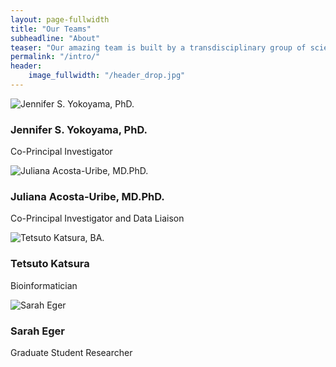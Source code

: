 ```yaml
---
layout: page-fullwidth
title: "Our Teams"
subheadline: "About"
teaser: "Our amazing team is built by a transdisciplinary group of scientists based at the University of California, San Francisco and University of California, Santa Barbara."
permalink: "/intro/"
header:
    image_fullwidth: "/header_drop.jpg"
---
```

<head>
    <link rel="stylesheet" href="{{ site.url }}{{ site.baseurl }}/assets/css/popups.css">
    <link rel="stylesheet" href="{{ site.url }}{{ site.baseurl }}/assets/css/customimg.css">
</head>

<div class="team-member">
    <div class="circle-container-team">
        <img class="team-img" src="{{ site.urlimg }}team/Jennifer.jpg" alt="Jennifer S. Yokoyama, PhD.">
    </div>
    <h3>Jennifer S. Yokoyama, PhD.</h3>
    <p class="text-author">Co-Principal Investigator</p>
    <div class="links">
        <a href="https://twitter.com/yokoyamalabucsf/" title="Twitter (X)">
            <i class="icon-twitter"></i>
        </a>
        <a href="https://yokoyamalab.ucsf.edu" title="Website">
            <i class="icon-globe"></i>
        </a>
    </div>
</div>

<div class="team-member">
    <div class="circle-container-team">
        <img class="team-img" src="{{ site.urlimg }}team/Juliana.jpg" alt="Juliana Acosta-Uribe, MD.PhD.">
    </div>
    <h3>Juliana Acosta-Uribe, MD.PhD.</h3>
    <p class="text-author">Co-Principal Investigator and Data Liaison</p>
    <div class="links">
        <a href="https://github.com/acostauribe/" title="GitHub">
            <i class="icon-github"></i>
        </a>
        <a href="https://www.linkedin.com/in/acosta-uribe/" title="Linkedin">
            <i class="icon-linkedin"></i>
        </a>
    </div>
</div>

<div class="team-member">
    <div class="circle-container-team">
        <img class="team-img" alt="Tetsuto Katsura, BA.">
    </div>
    <h3>Tetsuto Katsura</h3>
    <p class="text-author">Bioinformatician</p>
    <div class="links">
        <a href="https://github.com/tetsuto-k/" title="GitHub">
            <i class="icon-github"></i>
        </a>
        <a href="https://www.linkedin.com/in/tetsuto-katsura-247059232/" title="Linkedin">
            <i class="icon-linkedin"></i>
        </a>
    </div>
</div>

<div class="team-member">
    <div class="circle-container-team">
        <img class="team-img" alt="Sarah Eger">
    </div>
    <h3>Sarah Eger</h3>
    <p class="text-author">Graduate Student Researcher</p>
    <div class="links">
        <a href="https://github.com/" title="Placeholder">
            <i class="icon-github"></i>
        </a>
        <a href="https://www.linkedin.com/" title="Placeholder">
            <i class="icon-linkedin"></i>
        </a>
    </div>
</div>

<!---
## Features

* [Responsive Gallery][1], [Videos][2], [Grid][3], [Typography][4],...
* 100% GitHub Pages friendly 
* Easy editable navigation, footer and social media links
* Language Ready – just translate one file.
* Lots of possibilities to customize it to your needs
* Lots of different headers
* Various post formats to let your content shine
* Uses Jekyll 3.0
* Multiple possibilities to use images in different ways
* Fine typography
* Play Video and Audio with [Mediaelement.js][5]

 [1]: {{ site.url }}/design/gallery/
 [2]: {{ site.url }}/design/video/
 [3]: {{ site.url }}/design/grid/
 [4]: {{ site.url }}/design/typography/
 [5]: {{ site.url }}/design/mediaelement_js/
--->